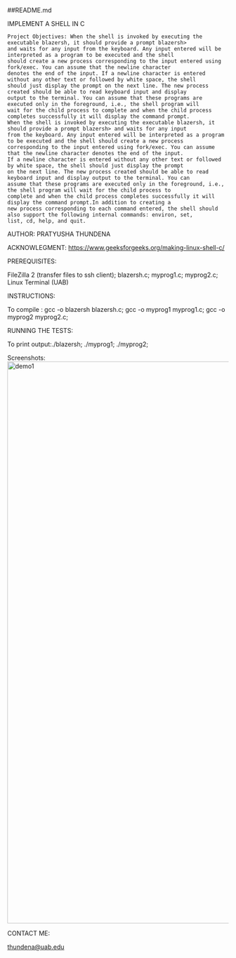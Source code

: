 ##README.md

IMPLEMENT A SHELL IN C
 ```
Project Objectives: When the shell is invoked by executing the executable blazersh, it should provide a prompt blazersh> 
and waits for any input from the keyboard. Any input entered will be interpreted as a program to be executed and the shell
should create a new process corresponding to the input entered using fork/exec. You can assume that the newline character
denotes the end of the input. If a newline character is entered without any other text or followed by white space, the shell
should just display the prompt on the next line. The new process created should be able to read keyboard input and display 
output to the terminal. You can assume that these programs are executed only in the foreground, i.e., the shell program will
wait for the child process to complete and when the child process completes successfully it will display the command prompt.
When the shell is invoked by executing the executable blazersh, it should provide a prompt blazersh> and waits for any input 
from the keyboard. Any input entered will be interpreted as a program to be executed and the shell should create a new process
corresponding to the input entered using fork/exec. You can assume that the newline character denotes the end of the input.
If a newline character is entered without any other text or followed by white space, the shell should just display the prompt
on the next line. The new process created should be able to read keyboard input and display output to the terminal. You can
assume that these programs are executed only in the foreground, i.e., the shell program will wait for the child process to 
complete and when the child process completes successfully it will display the command prompt.In addition to creating a 
new process corresponding to each command entered, the shell should also support the following internal commands: environ, set,
list, cd, help, and quit.
```
AUTHOR: PRATYUSHA THUNDENA

ACKNOWLEGMENT: https://www.geeksforgeeks.org/making-linux-shell-c/

PREREQUISITES:

FileZilla 2 (transfer files to ssh client); blazersh.c; myprog1.c; myprog2.c; Linux Terminal (UAB)

INSTRUCTIONS:

To compile : gcc -o blazersh blazersh.c; gcc -o myprog1 myprog1.c; gcc -o myprog2 myprog2.c;

RUNNING THE TESTS:

To print output:./blazersh; ./myprog1; ./myprog2;

Screenshots:
<img width="1280" alt="demo1" src="https://user-images.githubusercontent.com/46456051/53303206-17352f00-383e-11e9-9261-f973b18120c2.png">

CONTACT ME:

thundena@uab.edu

```
